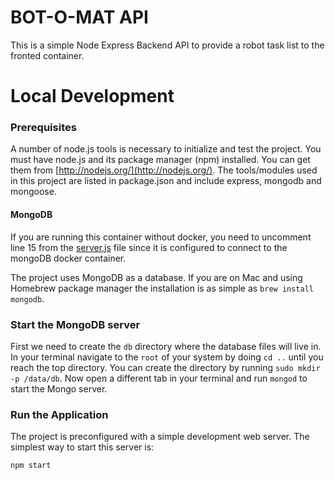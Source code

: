 # BOT-O-MAT API

This is a simple Node Express Backend API to provide a robot task list to the fronted container.

# Local Development

### Prerequisites
A number of node.js tools is necessary to initialize and test the project. You must have node.js and its package manager (npm) installed. You can get them from  [http://nodejs.org/](http://nodejs.org/). The tools/modules used in this project are listed in package.json and include express, mongodb and mongoose.

#### MongoDB
If you are running this container without docker, you need to uncomment line 15 from the [server.js](/serve.js) file since it is configured to connect to the mongoDB docker container. 

The project uses MongoDB as a database. If you are on Mac and using Homebrew package manager the installation is as simple as `brew install mongodb`.

### Start the MongoDB server
First we need to create the `db` directory where the database files will live in. In your terminal navigate to the `root` of your system by doing `cd ..` until you reach the top directory. You can create the directory by running `sudo mkdir -p /data/db`. Now open a different tab in your terminal and run `mongod` to start the Mongo server.

### Run the Application

The project is preconfigured with a simple development web server. The simplest way to start this server is:

`npm start`
